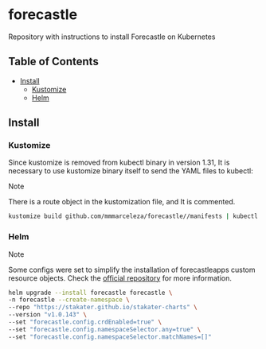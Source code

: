 # forecastle

Repository with instructions to install Forecastle on Kubernetes

## Table of Contents

- [Install](#install)
  - [Kustomize](#kustomize)
  - [Helm](#helm)

## Install

### Kustomize

Since kustomize is removed from kubectl binary in version 1.31, It is necessary
to use kustomize binary itself to send the YAML files to kubectl:

> [!NOTE]
> There is a route object in the kustomization file, and It is commented.

```bash
kustomize build github.com/mmmarceleza/forecastle//manifests | kubectl apply -f-
```

### Helm

> [!NOTE]
> Some configs were set to simplify the installation of forecastleapps custom
> resource objects. Check the [official repository](https://github.com/stakater/Forecastle) for more information.

```bash
helm upgrade --install forecastle forecastle \
-n forecastle --create-namespace \
--repo "https://stakater.github.io/stakater-charts" \
--version "v1.0.143" \
--set "forecastle.config.crdEnabled=true" \
--set "forecastle.config.namespaceSelector.any=true" \
--set "forecastle.config.namespaceSelector.matchNames=[]"
```
